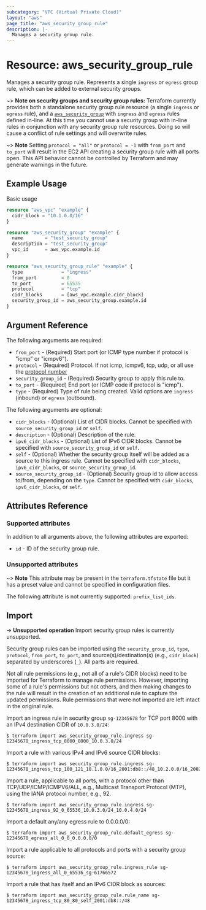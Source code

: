 ```yaml
---
subcategory: "VPC (Virtual Private Cloud)"
layout: "aws"
page_title: "aws_security_group_rule"
description: |-
  Manages a security group rule.
---
```


# Resource: aws_security_group_rule

Manages a security group rule.
Represents a single `ingress` or `egress` group rule, which can be added to external security groups.

~> **Note on security groups and security group rules:** Terraform currently
provides both a standalone security group rule resource (a single `ingress` or
`egress` rule), and a [`aws_security_group`][tf-security-group] with `ingress` and `egress` rules
defined in-line. At this time you cannot use a security group with in-line rules
in conjunction with any security group rule resources. Doing so will cause
a conflict of rule settings and will overwrite rules.

~> **Note** Setting `protocol = "all"` or `protocol = -1` with `from_port` and `to_port` will result in the EC2 API creating a security group rule with all ports open. This API behavior cannot be controlled by Terraform and may generate warnings in the future.

## Example Usage

Basic usage

```terraform
resource "aws_vpc" "example" {
  cidr_block = "10.1.0.0/16"
}

resource "aws_security_group" "example" {
  name        = "test_security_group"
  description = "test_security_group"
  vpc_id      = aws_vpc.example.id
}

resource "aws_security_group_rule" "example" {
  type              = "ingress"
  from_port         = 0
  to_port           = 65535
  protocol          = "tcp"
  cidr_blocks       = [aws_vpc.example.cidr_block]
  security_group_id = aws_security_group.example.id
}
```

## Argument Reference

The following arguments are required:

* `from_port` - (Required) Start port (or ICMP type number if protocol is "icmp" or "icmpv6").
* `protocol` - (Required) Protocol. If not icmp, icmpv6, tcp, udp, or all use the [protocol number](https://www.iana.org/assignments/protocol-numbers/protocol-numbers.xhtml)
* `security_group_id` - (Required) Security group to apply this rule to.
* `to_port` - (Required) End port (or ICMP code if protocol is "icmp").
* `type` - (Required) Type of rule being created. Valid options are `ingress` (inbound)
or `egress` (outbound).

The following arguments are optional:

* `cidr_blocks` - (Optional) List of CIDR blocks. Cannot be specified with `source_security_group_id` or `self`.
* `description` - (Optional) Description of the rule.
* `ipv6_cidr_blocks` - (Optional) List of IPv6 CIDR blocks. Cannot be specified with `source_security_group_id` or `self`.
* `self` - (Optional) Whether the security group itself will be added as a source to this ingress rule. Cannot be specified with `cidr_blocks`, `ipv6_cidr_blocks`, or `source_security_group_id`.
* `source_security_group_id` - (Optional) Security group id to allow access to/from, depending on the `type`. Cannot be specified with `cidr_blocks`, `ipv6_cidr_blocks`, or `self`.

## Attributes Reference

### Supported attributes

In addition to all arguments above, the following attributes are exported:

* `id` - ID of the security group rule.

### Unsupported attributes

~> **Note** This attribute may be present in the `terraform.tfstate` file but it has a preset value and cannot be specified in configuration files.

The following attribute is not currently supported: `prefix_list_ids`.

## Import

-> **Unsupported operation**
Import security group rules is currently unsupported.

Security group rules can be imported using the `security_group_id`, `type`, `protocol`, `from_port`, `to_port`, and source(s)/destination(s) (e.g., `cidr_block`) separated by underscores (`_`). All parts are required.

Not all rule permissions (e.g., not all of a rule's CIDR blocks) need to be imported for Terraform to manage rule permissions. However, importing some of a rule's permissions but not others, and then making changes to the rule will result in the creation of an additional rule to capture the updated permissions. Rule permissions that were not imported are left intact in the original rule.

Import an ingress rule in security group `sg-12345678` for TCP port 8000 with an IPv4 destination CIDR of `10.0.3.0/24`:

```console
$ terraform import aws_security_group_rule.ingress sg-12345678_ingress_tcp_8000_8000_10.0.3.0/24
```

Import a rule with various IPv4 and IPv6 source CIDR blocks:

```console
$ terraform import aws_security_group_rule.ingress sg-12345678_ingress_tcp_100_121_10.1.0.0/16_2001:db8::/48_10.2.0.0/16_2002:db8::/48
```

Import a rule, applicable to all ports, with a protocol other than TCP/UDP/ICMP/ICMPV6/ALL, e.g., Multicast Transport Protocol (MTP), using the IANA protocol number, e.g., 92.

```console
$ terraform import aws_security_group_rule.ingress sg-12345678_ingress_92_0_65536_10.0.3.0/24_10.0.4.0/24
```

Import a default any/any egress rule to 0.0.0.0/0:

```console
$ terraform import aws_security_group_rule.default_egress sg-12345678_egress_all_0_0_0.0.0.0/0
```

Import a rule applicable to all protocols and ports with a security group source:

```console
$ terraform import aws_security_group_rule.ingress_rule sg-12345678_ingress_all_0_65536_sg-61766572
```

Import a rule that has itself and an IPv6 CIDR block as sources:

```console
$ terraform import aws_security_group_rule.rule_name sg-12345678_ingress_tcp_80_80_self_2001:db8::/48
```

[tf-security-group]: security_group.html
